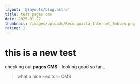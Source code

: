 ```yaml
---
layout: '@layouts/blog.astro'
title: test pages cms
date: 2025-01-22
thumbnail: /images/uploads/Reconquista_Internet_Emblem.png
rating: 1
---
```

# this is a new test

checking out **pages CMS** - looking good so far...

> what a nice ~editor~ CMS